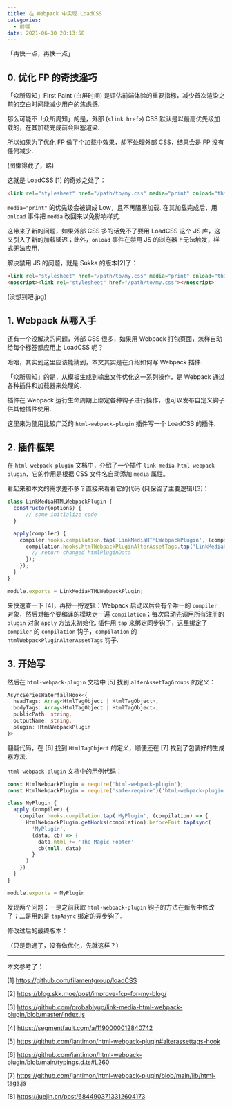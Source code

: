 ```yaml
---
title: 在 Webpack 中实现 LoadCSS
categories:
  - 前端
date: 2021-06-30 20:13:58
---
```


「再快一点，再快一点」

<!--more-->

## 0. 优化 FP 的奇技淫巧

「众所周知」First Paint (白屏时间) 是评估前端体验的重要指标，减少首次渲染之前的空白时间能减少用户的焦虑感.

那么可能不「众所周知」的是，外部 (`<link href>`) CSS 默认是以最高优先级加载的，在其加载完成前会阻塞渲染.

所以如果为了优化 FP 做了个加载中效果，却不处理外部 CSS，结果会是 FP 没有任何减少.

(图懒得截了，略)

这就是 LoadCSS [1] 的奇妙之处了：

```html
<link rel="stylesheet" href="/path/to/my.css" media="print" onload="this.media='all'; this.onload=null;">
```

`media="print"` 的优先级会被调成 Low，且不再阻塞加载. 在其加载完成后，用 `onload` 事件把 `media` 改回来以免影响样式.

这带来了新的问题，如果外部 CSS 多的话免不了要用 LoadCSS 这个 JS 库，这又引入了新的加载延迟；此外，`onload` 事件在禁用 JS 的浏览器上无法触发，样式无法应用.

解决禁用 JS 的问题，就是 Sukka 的版本[2]了：

```html
<link rel="stylesheet" href="/path/to/my.css" media="print" onload="this.media='all'; this.onload=null;">
<noscript><link rel="stylesheet" href="/path/to/my.css"></noscript>
```

(没想到吧.jpg)

## 1. Webpack 从哪入手

还有一个没解决的问题，外部 CSS 很多，如果用 Webpack 打包页面，怎样自动给每个标签都应用上 LoadCSS 呢？

哈哈，其实到这里应该能猜到，本文其实是在介绍如何写 Webpack 插件.

「众所周知」的是，从模板生成到输出文件优化这一系列操作，是 Webpack 通过各种插件和加载器来处理的.

插件在 Webpack 运行生命周期上绑定各种钩子进行操作，也可以发布自定义钩子供其他插件使用.

这里来为使用比较广泛的 `html-webpack-plugin` 插件写一个 LoadCSS 的插件.

## 2. 插件框架

在 `html-webpack-plugin` 文档中，介绍了一个插件 `link-media-html-webpack-plugin`，它的作用是根据 CSS 文件名自动添加 `media` 属性。

看起来和本文的需求差不多？直接来看看它的代码 (只保留了主要逻辑)[3]：

```js
class LinkMediaHTMLWebpackPlugin {
  constructor(options) {
      // some initialize code
  }

  apply(compiler) {
    compiler.hooks.compilation.tap('LinkMediaHTMLWebpackPlugin', (compilation) => {
      compilation.hooks.htmlWebpackPluginAlterAssetTags.tap('LinkMediaHTMLWebpackPlugin', (htmlPluginData) => {
        // return changed htmlPluginData
      });
    });
  }
}

module.exports = LinkMediaHTMLWebpackPlugin;
```

来快速查一下 [4]，再捋一捋逻辑：Webpack 启动以后会有个唯一的 `compiler` 对象，然后对每个要编译的模块走一遍 `compilation`；每次启动先调用所有注册的 `plugin` 对象 `apply` 方法来初始化. 插件用 `tap` 来绑定同步钩子，这里绑定了 `compiler` 的 `compilation` 钩子，`compilation` 的 `htmlWebpackPluginAlterAssetTags` 钩子.

## 3. 开始写

然后在 `html-webpack-plugin` 文档中 [5] 找到 `alterAssetTagGroups` 的定义：

```ts
AsyncSeriesWaterfallHook<{
  headTags: Array<HtmlTagObject | HtmlTagObject>,
  bodyTags: Array<HtmlTagObject | HtmlTagObject>,
  publicPath: string,
  outputName: string,
  plugin: HtmlWebpackPlugin
}>
```

翻翻代码，在 [6] 找到 `HtmlTagObject` 的定义，顺便还在 [7] 找到了包装好的生成器方法.

`html-webpack-plugin` 文档中的示例代码：

```js
const HtmlWebpackPlugin = require('html-webpack-plugin');
const HtmlWebpackPlugin = require('safe-require')('html-webpack-plugin');

class MyPlugin {
  apply (compiler) {
    compiler.hooks.compilation.tap('MyPlugin', (compilation) => {
      HtmlWebpackPlugin.getHooks(compilation).beforeEmit.tapAsync(
        'MyPlugin',
        (data, cb) => {
          data.html += 'The Magic Footer'
          cb(null, data)
        }
      )
    })
  }
}

module.exports = MyPlugin
```

发现两个问题：一是之前获取 `html-webpack-plugin` 钩子的方法在新版中修改了；二是用的是 `tapAsync` 绑定的异步钩子.

修改过后的最终版本：

<script src="https://gist.github.com/xiaopc/b92ac3384e51bfad984945d80c364bb6.js"></script>

（只是跑通了，没有做优化，先就这样？）

* * *

本文参考了：

[1] https://github.com/filamentgroup/loadCSS

[2] https://blog.skk.moe/post/improve-fcp-for-my-blog/

[3] https://github.com/probablyup/link-media-html-webpack-plugin/blob/master/index.js

[4] https://segmentfault.com/a/1190000012840742

[5] https://github.com/jantimon/html-webpack-plugin#alterassettags-hook

[6] https://github.com/jantimon/html-webpack-plugin/blob/main/typings.d.ts#L260

[7] https://github.com/jantimon/html-webpack-plugin/blob/main/lib/html-tags.js

[8] https://juejin.cn/post/6844903713312604173
